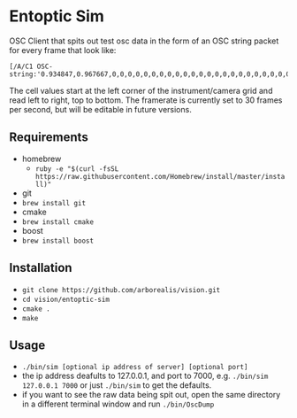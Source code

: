 # Entoptic Sim

OSC Client that spits out test osc data in the form of an OSC string packet for every frame that look like:

```
[/A/C1 OSC-string:'0.934847,0.967667,0,0,0,0,0,0,0,0,0,0,0,0,0,0,0,0,0,0,0,0,0,0,0,0,0,0,0,0,0,0,0,0,0.918743,0,0,0,0,0.933927,0,0,0,0,0,0,0,0,0,0,0,0,0,0,0.983912,0,0,0.981289,0,0,0,0,0,0,0,0.928788,0,0,0,0,0,0,0,0,0,0,0,0,0,0,0,0,0,0,0,0,0,0,0,0,0,0,0.954362,0.958915,0,0,0,0,0.906563,0,0,0,0.980445,0,0,0.962922,0,0,0,0,0,0,0,0,0,0,0,0,0,0,0,0,0,0,0.931076,0,0,0.995334,0,0,0,0,0,0,0,0.982881,0,0,0,0,0,0,0,0,0.919610,0,0,0,0,0,0.956571,0,0,0,0,0,0,0,0,0,0,0,0,0,0,0,0,0,0,0,0,0,0,0,0,0.917023,0,0.931294,0,0,0,0,0,0,0,0,0,0,0,0,0,0,0,0,0,0,0,0,0,0']
```
The cell values start at the left corner of the instrument/camera grid and read left to right, top to bottom. The framerate is currently set to 30 frames per second, but will be editable in future versions.


## Requirements
* homebrew
  * ```ruby -e "$(curl -fsSL https://raw.githubusercontent.com/Homebrew/install/master/install)"```
* git
 * ```brew install git```
* cmake
 * ```brew install cmake```
* boost
 * ```brew install boost```


## Installation
* ```git clone https://github.com/arborealis/vision.git```
* ```cd vision/entoptic-sim```
* ```cmake .``` 
* ```make```


## Usage
* ```./bin/sim [optional ip address of server] [optional port]```
 * the ip address deafults to 127.0.0.1, and port to 7000, e.g. ```./bin/sim 127.0.0.1 7000``` or just ```./bin/sim``` to get the defaults.
* if you want to see the raw data being spit out, open the same directory in a different terminal window and run ```./bin/OscDump```

